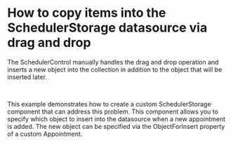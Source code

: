 # How to copy items into the SchedulerStorage datasource via drag and drop


<p>The SchedulerControl manually handles the drag and drop operation and inserts a new object into the collection in addition to the object that will be inserted later.</p><br />
<p>This example demonstrates how to create a custom SchedulerStorage component that can address this problem. This component allows you to specify which object to insert into the datasource when a new appointment is added. The new object can be specified via the ObjectForInsert property of a custom Appointment.</p>

<br/>


